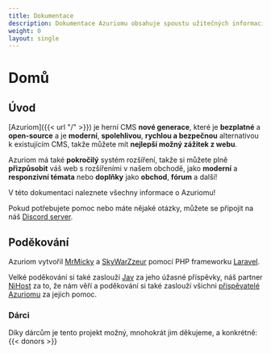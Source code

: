 ```yaml
---
title: Dokumentace
description: Dokumentace Azuriomu obsahuje spoustu užitečných informací o Azuriomu, instalaci nebo vývoji rozšíření.
weight: 0
layout: single
---
```


# Domů

## Úvod

[Azuriom]({{< url "/" >}}) je herní CMS **nové generace**,
 které je **bezplatné** a **open-source** a je **moderní**, **spolehlivou**, **rychlou a bezpečnou**
alternativou k existujícím CMS, takže můžete mít **nejlepší možný zážitek z webu**.

Azuriom má také **pokročilý** systém rozšíření, takže si můžete plně **přizpůsobit** váš web s rozšířeními v našem obchodě,
jako **moderní** a **responzivní témata** nebo **doplňky** jako **obchod**, **fórum** a další!

V této dokumentaci naleznete všechny informace o
Azuriomu!

Pokud potřebujete pomoc nebo máte nějaké otázky, můžete se připojit na
náš [Discord server](https://azuriom.com/discord).

## Poděkování

Azuriom vytvořil [MrMicky](https://mrmicky.fr/) a [SkyWarZzeur](https://twitter.com/SkyWarZzeur) pomocí PHP
frameworku [Laravel](https://laravel.com/).

Velké poděkování si také zaslouží [Jav](https://www.linkedin.com/in/jean-alexandre-valentin-531236153/) za jeho úžasné příspěvky,
náš partner [NiHost](https://www.ni-host.com/?utm_source=home&utm_medium=links&utm_campaign=AzuriomCom) za to, že nám věří a poděkování
si také zaslouží všichni [přispěvatelé Azuriomu](https://github.com/Azuriom/Azuriom/graphs/contributors) za jejich pomoc.

### Dárci

Díky dárcům je tento projekt možný, mnohokrát jim děkujeme, a konkrétně:
{{< donors >}}
